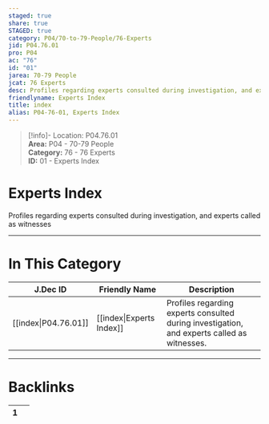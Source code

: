 ```yaml
---  
staged: true  
share: true  
STAGED: true  
category: P04/70-to-79-People/76-Experts  
jid: P04.76.01  
pro: P04  
ac: "76"  
id: "01"  
jarea: 70-79 People  
jcat: 76 Experts  
desc: Profiles regarding experts consulted during investigation, and experts called as witnesses.  
friendlyname: Experts Index  
title: index  
alias: P04-76-01, Experts Index  
---  
```

  
>[!info]- Location: P04.76.01  
>**Area:** P04 - 70-79 People  
>**Category:** 76 - 76 Experts  
>**ID:** 01 - Experts Index  
  
# Experts Index  
  
Profiles regarding experts consulted during investigation, and experts called as witnesses  
   
  
  
---  
# In This Category  
  
| J.Dec ID                                                                          | Friendly Name                                                                         | Description                                                                                 |  
| --------------------------------------------------------------------------------- | ------------------------------------------------------------------------------------- | ------------------------------------------------------------------------------------------- |  
| [[index\|P04.76.01]] | [[index\|Experts Index]] | Profiles regarding experts consulted during investigation, and experts called as witnesses. |  
  
  
---  
# Backlinks  
<div><table class="dataview table-view-table"><thead class="table-view-thead"><tr class="table-view-tr-header"><th class="table-view-th"><span></span><span class="dataview small-text">1</span></th><th class="table-view-th"><span></span></th></tr></thead><tbody class="table-view-tbody"></tbody></table></div>